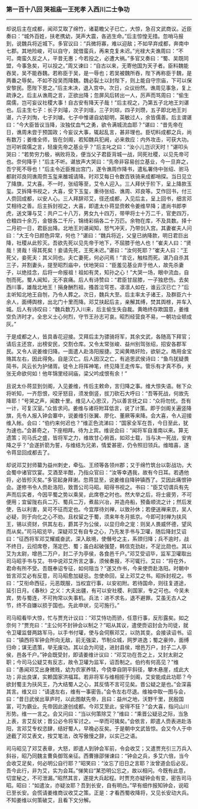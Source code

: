 ### 第一百十八回 哭祖庙一王死孝 入西川二士争功
---

却说后主在成都，闻邓艾取了绵竹，诸葛瞻父子已亡，大惊，急召文武商议。近臣奏曰：“城外百姓，扶老携幼，哭声大震，各逃生命。”后主惊惶无措。忽哨马报到，说魏兵将近城下。多官议曰：“兵微将寡，难以迎敌；不如早弃成都，奔南中七郡。其地险峻，可以自守，就借蛮兵，再来克复未迟。”光禄大夫谯周曰：“不可。南蛮久反之人，平昔无惠；今若投之，必遭大祸。”多官又奏曰：“蜀、吴既同盟，今事急矣，可以投之。”周又谏曰：“自古以来，无寄他国为天子者。臣料魏能吞吴，吴不能吞魏。若称臣于吴，是一辱也；若吴被魏所吞，陛下再称臣于魏，是两番之辱矣。不如不投吴而降魏。魏必裂土以封陛下，则上能自守宗庙，下可以保安黎民。愿陛下思之。”后主未决，退入宫中。次日，众议纷然。谯周见事急，复上疏诤之。后主从谯周之言，正欲出降；忽屏风后转出一人，厉声而骂周曰：“偷生腐儒，岂可妄议社稷大事！自古安有降天子哉！”后主视之，乃第五子北地王刘谌也。后主生七子：长子刘璿，次子刘瑶，三子刘琮，四子刘瓒，五子即北地王刘谌，六子刘恂，七子刘璩。七子中惟谌自幼聪明，英敏过人，余皆儒善。后主谓谌曰：“今大臣皆议当降，汝独仗血气之勇，欲令满城流血耶？”谌曰：“昔先帝在日，谯周未尝于预国政；今妄议大事，辄起乱言，甚非理也。臣切料成都之兵，尚有数万；姜维全师，皆在剑阁，若知魏兵犯阙，必来救应：内外攻击，可获大功。岂可听腐儒之言，轻废先帝之基业乎？”后主叱之曰：“汝小儿岂识天时！”谌叩头哭曰：“若势穷力极，祸败将及，便当父子君臣背城一战，同死社稷，以见先帝可也。奈何降乎！”后主不听。谌放声大哭曰：“先帝非容易创立基业，今一旦弃之，吾宁死不辱也！”后主令近臣推出宫门，遂令谯周作降书，遣私署侍中张绍、驸马都尉邓良同谯周赍玉玺来雒城请降。时邓艾每日令数百铁骑来成都哨探。当日见立了降旗，艾大喜。不一时，张绍等至，艾令人迎入。三人拜伏于阶下，呈上降款玉玺。艾拆降书视之，大喜，受下玉玺，重待张绍、谯周、邓良等。艾作回书，付三人赍回成都，以安人心。三人拜辞邓艾，径还成都，入见后主，呈上回书，细言邓艾相待之善。后主拆封视之，大喜，即遣太仆蒋显赍敕令姜维早降；遣尚书郎李虎，送文簿与艾：共户二十八万，男女九十四万，带甲将士十万二千，官吏四万，仓粮四十余万，金银各二千斤，锦绮彩绢各二十万匹。余物在库，不及具数。择十二月初一日，君臣出降。北地王刘谌闻知，怒气冲天，乃带剑入宫。其妻崔夫人问曰：“大王今日颜色异常，何也？”谌曰：“魏兵将近，父皇已纳降款，明日君巨出降，社稷从此殄灭。吾欲先死以见先帝于地下，不屈膝于他人也！”崔夫人曰：“贤哉！贤哉！得其死矣！妾请先死，王死未迟。”谌曰：“汝何死耶？”崔夫人曰：“王死父，妾死夫：其义同也。夫亡妻死，何必问焉！”言讫，触柱而死。谌乃自杀其三子，并割妻头，提至昭烈庙中，伏地哭曰：“臣羞见基业弃于他人，故先杀妻子，以绝挂念，后将一命报祖！祖如有灵，知孙之心！”大哭一场，眼中流血，自刎而死。蜀人闻知，无不哀痛。后人有诗赞曰：“君臣甘屈膝，一子独悲伤。去矣西川事，雄哉北地王！捐身酬烈祖，搔首泣穹苍。凛凛人如在，谁云汉已亡？”后主听知北地王自刎，乃令人葬之。次日，魏兵大至。后主率太子诸王，及群臣六十余人，面缚舆榇，出北门十里而降。邓艾扶起后主，亲解其缚，焚其舆榇，并车入城。后人有诗叹曰：“魏兵数万入川来，后主偷生失自裁。黄皓终存欺国意，姜维空负济时才。全忠义士心何烈，守节王孙志可哀。昭烈经营良不易，一朝功业顿成灰。”  

于是成都之人，皆具香花迎接。艾拜后主为骠骑将军，其余文武，各随高下拜官；请后主还宫，出榜安民，交割仓库。又令太常张峻、益州别驾张绍，招安各郡军民。又令人说姜维归降。一面遣人赴洛阳报捷。艾闻黄皓奸险，欲斩之。皓用金宝赂其左右，因此得免。自是汉亡。后人因汉之亡，有追思武侯诗曰：“鱼鸟犹疑畏简书，风云长为护储胥。徒令上将挥神笔，终见降王走传车。管乐有才真不忝，关张无命欲何如！他年锦里经祠庙，梁父吟成恨有余！”  

且说太仆蒋显到剑阁，入见姜维，传后主敕命，言归降之事。维大惊失语。帐下众将听知，一齐怨恨，咬牙怒目，须发倒竖，拔刀砍石大呼曰：“吾等死战，何故先降耶！”号哭之声，闻数十里。维见人心思汉，乃以善言抚之曰：“众将勿忧。吾有一计，可复汉室。”众皆求问。姜维与诸将附耳低言，说了计策。即于剑阁关遍竖降旗，先令人报入钟会寨中，说姜维引张翼、廖化、董厥等来降。会大喜，令人迎接维入帐。会曰：“伯约来何迟也？”维正色流涕曰：“国家全军在吾，今日至此，犹为速也。”会甚奇之，下座相拜。待为上宾。维说会曰：“闻将军自淮南以来。算无遗策；司马氏之盛，皆将军之力，维故甘心俯首。如邓士载，当与决一死战，安肯降之乎？”会遂折箭为誓，与维结为兄弟，情爱甚密，仍令照旧领兵。维暗喜，遂令蒋显回成都去了。  

却说邓艾封师纂为益州刺史，牵弘、王颀等各领州郡；又于绵竹筑台以彰战功，大会蜀中诸官饮宴。艾酒至半酣，乃指众官曰：“汝等幸遇我，故有今日耳。若遇他将，必皆殄灭矣。”多官起身拜谢。忽蒋显至，说姜维自降钟镇西了。艾因此痛恨钟会。遂修书令人赍赴洛阳，致晋公司马昭。昭得书视之。书曰：“臣艾切谓兵有先声而后实者，今因平蜀之势以乘吴，此席卷之时也。然大举之后，将士疲劳，不可便用；宜留陇右兵二万、蜀兵二万，煮盐兴冶，并造舟船，预备顺流之计；然后发使，告以利害，吴可不征而定也。今宜厚待刘禅，以致孙休；若便送禅来京，吴人必疑，则于向化之心不劝。且权留之于蜀，须来年冬月抵京。今即可封禅为扶风王，锡以资财，供其左右，爵其子为公侯，以显归命之宠：则吴人畏威怀德，望风而从矣。”司马昭览毕，深疑邓艾有自专之心，乃先发手书与卫瓘，随后降封艾诏曰：“征西将军邓艾耀威奋武，深入敌境，使僭号之主，系颈归降；兵不逾时，战不终日，云彻席卷，荡定巴、蜀；虽白起破强楚，韩信克劲赵，不足比勋也。其以艾为太尉，增邑二万户，封二子为亭侯，各食邑千户。”邓艾受诏毕，监军卫瓘取出司马昭手书与艾。书中说邓艾所言之事，须候奏报，不可辄行。艾曰：“将在外，君命有所不受。吾既奉诏专征，如何阻当？”遂又作书，今来使赍赴洛阳。时朝中皆言邓艾必有反意，司马昭愈加疑忌。忽使命回，呈上邓艾之书。昭拆封视之。书曰：“艾衔命西征，元恶既服，当权宜行事，以安初附。若待国命，则往复道途，延引日月。《春秋》之义：大夫出疆，有可以安社稷、利国家，专之可也。今吴未宾，势与蜀连，不可拘常以失事机。兵法：进不求名，退不避罪。艾虽无古人之节，终不自嫌以损于国也。先此申状，见可施行。”  

司马昭看毕大惊，忙与贾充计议曰：“邓艾恃功而骄，任意行事，反形露矣。如之奈何？”贾充曰：“主公何不封钟会以制之？”昭从其议，遣使赍诏封会为司徒，就令卫瓘监督两路军马，以手书付瓘，使与会伺察邓艾，以防其变。会接读诏书。诏曰：“镇西将军钟会所向无敌，前无强梁，节制众城，网罗进逸；蜀之豪帅，面缚归命；谋无遗策，举无废功。其以会为司徒，进封县侯，增邑万户，封子二人亭侯，邑各千户。”钟会既受封，即请姜维计议曰：“邓艾功在吾之上，又封太尉之职；今司马公疑艾有反志，故令卫瓘为监军，诏吾制之。伯约有何高见？”维曰：“愚闻邓艾出身微贱，幼为农家养犊，今侥幸自阴平斜径，攀木悬崖，成此大功；非出良谋，实赖国家洪福耳。若非将军与维相拒于剑阁，艾安能成此功耶？今欲封蜀主为扶风王，乃大结蜀人之心，其反情不言可见矣。晋公疑之是也。”会深喜其言。维又曰：“请退左右，维有一事密告。”会令左右尽退。维袖中取一图与会，曰：“昔日武侯出草庐时，以此图献先帝，且曰：益州之地，沃野千里，民殷国富，可为霸业。先帝因此遂创成都。今邓艾至此，安得不狂？”会大喜，指问山川形势。维一一言之。会又问曰：“当以何策除艾？”维曰：“乘晋公疑忌之际，当急上表，言艾反状；晋公必令将军讨之。一举而可擒矣。”会依言，即遣人赍表进赴洛阳，言邓艾专权恣肆，结好蜀人，早晚必反矣。于是朝中文武皆惊。会又今人于中途截了邓艾表文，按艾笔法，改写傲慢之辞，以实己之语。  

司马昭见了邓艾表章，大怒，即遣人到钟会军前，令会收艾；又遣贾充引三万兵入斜谷，昭乃同魏主曹奂御驾亲征。西曹掾邵悌谏曰：“钟会之兵，多艾六倍，当今会收艾足矣，何必明公自行耶？”昭笑曰：“汝忘了旧日之言耶？汝曾道会后必反。吾今此行，非为艾，实为会耳。”悌笑曰“某恐明公忘之，故以相问。今既有此意，切宜秘之，不可泄漏。”昭然其言，遂提大兵起程。时贾充亦疑钟会有变，密告司马昭。昭曰：“如遣汝，亦疑汝耶？吾到长安，自有明白。”早有细作报知钟会，说昭已至长安。会慌请姜维商议收艾之策。正是：才看西蜀收降将，又见长安动大兵。不知姜维以何策破艾，且看下文分解。  
